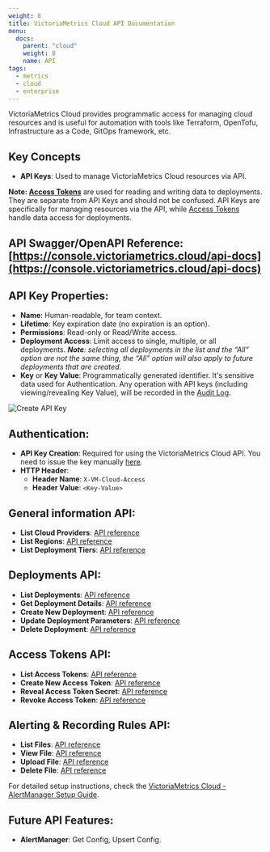 ```yaml
---
weight: 8
title: VictoriaMetrics Cloud API Documentation
menu:
  docs:
    parent: "cloud"
    weight: 8
    name: API
tags:
  - metrics
  - cloud
  - enterprise
---
```

VictoriaMetrics Cloud provides programmatic access for managing cloud resources and is useful for automation with tools like Terraform, OpenTofu, Infrastructure as a Code, GitOps framework, etc.

## Key Concepts

* **API Keys**: Used to manage VictoriaMetrics Cloud resources via API.

**Note: [Access Tokens](https://docs.victoriametrics.com/victoriametrics-cloud/deployments/access-tokens/)** are used for reading and writing data to deployments. They are separate from API Keys and should not be confused. API Keys are specifically for managing resources via the API, while [Access Tokens](https://docs.victoriametrics.com/victoriametrics-cloud/deployments/access-tokens/) handle data access for deployments.

## API Swagger/OpenAPI Reference: [https://console.victoriametrics.cloud/api-docs](https://console.victoriametrics.cloud/api-docs)

## API Key Properties:

* **Name**: Human-readable, for team context.
* **Lifetime**: Key expiration date (no expiration is an option).
* **Permissions**: Read-only or Read/Write access.
* **Deployment Access**: Limit access to single, multiple, or all deployments. ***Note**:  selecting all deployments in the list and the “All” option are not the same thing, the “All" option will also apply to future deployments that are created.*
* **Key** or **Key Value**: Programmatically generated identifier. It's sensitive data used for Authentication. Any operation with API keys (including viewing/revealing Key Value), will be recorded in the [Audit Log](https://docs.victoriametrics.com/victoriametrics-cloud/audit-logs/).

![Create API Key](api_keys.webp)

## Authentication:

* **API Key Creation**: Required for using the VictoriaMetrics Cloud API. You need to issue the key manually [here](https://console.victoriametrics.cloud/api_keys).
* **HTTP Header**:
    * **Header Name**: `X-VM-Cloud-Access`
    * **Header Value**: `<Key-Value>`

## General information API:

* **List Cloud Providers**: [API reference](https://console.victoriametrics.cloud/api-docs)
* **List Regions**: [API reference](https://console.victoriametrics.cloud/api-docs)
* **List Deployment Tiers**: [API reference](https://console.victoriametrics.cloud/api-docs)

## Deployments API:

* **List Deployments**: [API reference](https://console.victoriametrics.cloud/api-docs)
* **Get Deployment Details**: [API reference](https://console.victoriametrics.cloud/api-docs)
* **Create New Deployment**: [API reference](https://console.victoriametrics.cloud/api-docs)
* **Update Deployment Parameters**: [API reference](https://console.victoriametrics.cloud/api-docs)
* **Delete Deployment**: [API reference](https://console.victoriametrics.cloud/api-docs)

## Access Tokens API:

* **List Access Tokens**: [API reference](https://console.victoriametrics.cloud/api-docs)
* **Create New Access Token**: [API reference](https://console.victoriametrics.cloud/api-docs)
* **Reveal Access Token Secret**: [API reference](https://console.victoriametrics.cloud/api-docs)
* **Revoke Access Token**: [API reference](https://console.victoriametrics.cloud/api-docs)

## Alerting & Recording Rules API:

* **List Files**: [API reference](https://console.victoriametrics.cloud/api-docs)
* **View File**: [API reference](https://console.victoriametrics.cloud/api-docs)
* **Upload File**: [API reference](https://console.victoriametrics.cloud/api-docs)
* **Delete File**: [API reference](https://console.victoriametrics.cloud/api-docs)

For detailed setup instructions, check the [VictoriaMetrics Cloud - AlertManager Setup Guide](https://docs.victoriametrics.com/victoriametrics-cloud/alertmanager-setup-for-deployment/).

## Future API Features:

* **AlertManager**: Get Config, Upsert Config.
